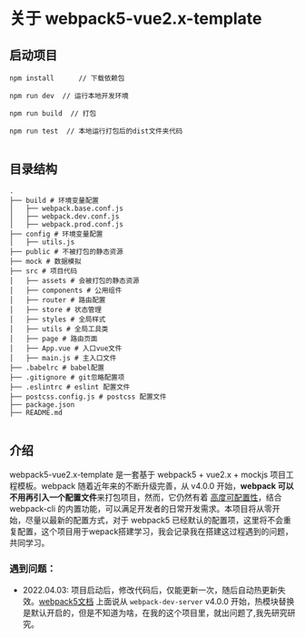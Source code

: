 # 关于 webpack5-vue2.x-template 

## 启动项目

```
npm install      // 下载依赖包

npm run dev  // 运行本地开发环境

npm run build  // 打包

npm run test  // 本地运行打包后的dist文件夹代码


```

## 目录结构

```
.
├── build # 环境变量配置
│   ├── webpack.base.conf.js
│   ├── webpack.dev.conf.js
│   ├── webpack.prod.conf.js
├── config # 环境变量配置
│   ├── utils.js
├── public # 不被打包的静态资源
├── mock # 数据模拟
├── src # 项目代码
│   ├── assets # 会被打包的静态资源
│   ├── components # 公用组件
│   ├── router # 路由配置
│   ├── store # 状态管理
│   ├── styles # 全局样式
│   ├── utils # 全局工具类
│   ├── page # 路由页面
│   ├── App.vue # 入口vue文件
│   ├── main.js # 主入口文件
├── .babelrc # babel配置
├── .gitignore # git忽略配置项
├── .eslintrc # eslint 配置文件
├── postcss.config.js # postcss 配置文件
├── package.json
├── README.md


```

## 介绍

webpack5-vue2.x-template  是一套基于 webpack5 + vue2.x + mockjs 项目工程模板。webpack 随着近年来的不断升级完善，从 v4.0.0 开始，**webpack 可以不用再引入一个配置文件**来打包项目，然而，它仍然有着 [高度可配置性](https://webpack.docschina.org/configuration)，结合webpack-cli 的内置功能，可以满足开发者的日常开发需求。本项目将从零开始，尽量以最新的配置方式，对于 webpack5 已经默认的配置项，这里将不会重复配置，这个项目用于wepack搭建学习，我会记录我在搭建这过程遇到的问题，共同学习。



###  遇到问题：

* 2022.04.03:  项目启动后，修改代码后，仅能更新一次，随后自动热更新失效。[webpack5文档](https://webpack.docschina.org/guides/hot-module-replacement) 上面说从 `webpack-dev-server` v4.0.0 开始，热模块替换是默认开启的，但是不知道为啥，在我的这个项目里，就出问题了,我先研究研究。

